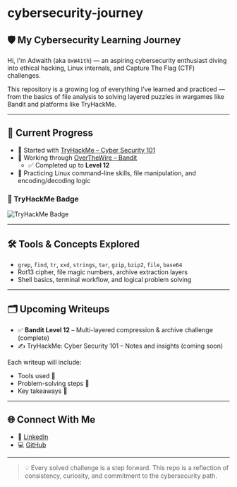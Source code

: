 # cybersecurity-journey

## 🛡️ My Cybersecurity Learning Journey

Hi, I'm Adwaith (aka `0xW41th`) — an aspiring cybersecurity enthusiast diving into ethical hacking, Linux internals, and Capture The Flag (CTF) challenges.

This repository is a growing log of everything I’ve learned and practiced — from the basics of file analysis to solving layered puzzles in wargames like Bandit and platforms like TryHackMe.

---

## 📘 Current Progress

- 🚀 Started with [TryHackMe – Cyber Security 101](https://tryhackme.com)
- 🎯 Working through [OverTheWire – Bandit](https://overthewire.org/wargames/bandit/)
  - ✅ Completed up to **Level 12**
- 🧠 Practicing Linux command-line skills, file manipulation, and encoding/decoding logic

### 🏅 TryHackMe Badge

![TryHackMe Badge](https://tryhackme-badges.s3.amazonaws.com/0xW41th.png)

---

## 🛠️ Tools & Concepts Explored

- `grep`, `find`, `tr`, `xxd`, `strings`, `tar`, `gzip`, `bzip2`, `file`, `base64`
- Rot13 cipher, file magic numbers, archive extraction layers
- Shell basics, terminal workflow, and logical problem solving

---

## 🗂️ Upcoming Writeups

- ✅ **Bandit Level 12** – Multi-layered compression & archive challenge (complete)
- ✍️ TryHackMe: Cyber Security 101 – Notes and insights (coming soon)

Each writeup will include:
- Tools used 🧰
- Problem-solving steps 🧩
- Key takeaways 🧠

---

## 🌐 Connect With Me

- 🔗 [LinkedIn](https://www.linkedin.com/in/adwaith-sec/)
- 💻 [GitHub](https://github.com/0xW41th)

---

> 💡 Every solved challenge is a step forward. This repo is a reflection of consistency, curiosity, and commitment to the cybersecurity path.
